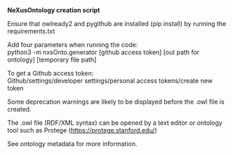 **NeXusOntology creation script**

Ensure that owlready2 and pygithub are installed (pip install) by running the requirements.txt

Add four parameters when running the code:  
python3 -m nxsOnto.generator [github access token] [out path for ontology] [temporary file path]
 
To get a Github access token:  
Github/settings/developer settings/personal access tokens/create new token

Some deprecation warnings are likely to be displayed before the .owl file is created.

The .owl file (RDF/XML syntax) can be opened by a text editor or ontology tool such as Protege (https://protege.stanford.edu/)

See ontology metadata for more information.
